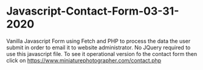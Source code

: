 # Javascript-Contact-Form-03-31-2020
Vanilla Javascript Form using Fetch and PHP to process the data the user submit in order to email it to website administrator. No JQuery required to use this javascript file. To see it operational version fo the contact form then click on https://www.miniaturephotographer.com/contact.php 
